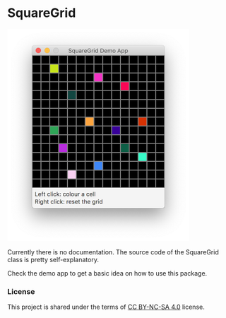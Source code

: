 # SquareGrid

<img src="demo.png" width="412" height="480" />

Currently there is no documentation. The source code of the SquareGrid class is pretty self-explanatory.

Check the demo app to get a basic idea on how to use this package.

### License

This project is shared under the terms of [CC BY-NC-SA 4.0](https://creativecommons.org/licenses/by-nc-sa/4.0/) license.
